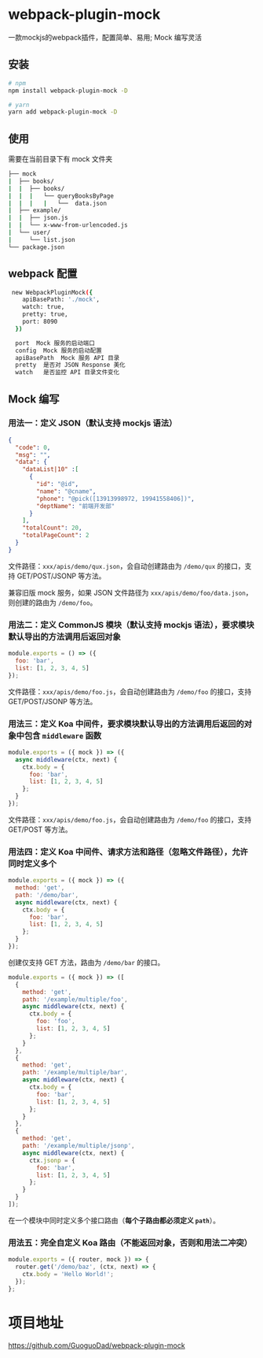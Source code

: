 # webpack-plugin-mock
一款mockjs的webpack插件，配置简单、易用; Mock 编写灵活

## 安装

```bash
# npm
npm install webpack-plugin-mock -D

# yarn
yarn add webpack-plugin-mock -D
```

## 使用

需要在当前目录下有 mock 文件夹

```bash
├── mock
|  ├── books/
|  |  ├── books/
|  |  |   └── queryBooksByPage
|  |  |   |   └──  data.json
|  ├── example/
|  |  ├── json.js
|  |  └── x-www-from-urlencoded.js
|  └── user/
|     └── list.json
└── package.json
```

## webpack 配置
```bash
 new WebpackPluginMock({
    apiBasePath: './mock',
    watch: true,
    pretty: true,
    port: 8090
  })

  port  Mock 服务的启动端口
  config  Mock 服务的启动配置
  apiBasePath  Mock 服务 API 目录
  pretty  是否对 JSON Response 美化
  watch   是否监控 API 目录文件变化
```

## Mock 编写

### 用法一：定义 JSON（默认支持 mockjs 语法）

```json
{
  "code": 0,
  "msg": "",
  "data": {
    "dataList|10" :[
      {
        "id": "@id",
        "name": "@cname",
        "phone": "@pick([13913998972, 19941558406])",
        "deptName": "前端开发部"
      }
    ],
    "totalCount": 20,
    "totalPageCount": 2
  }
}
```

文件路径：`xxx/apis/demo/qux.json`，会自动创建路由为 `/demo/qux` 的接口，支持 GET/POST/JSONP 等方法。

兼容旧版 mock 服务，如果 JSON 文件路径为 `xxx/apis/demo/foo/data.json`，则创建的路由为 `/demo/foo`。

### 用法二：定义 CommonJS 模块（默认支持 mockjs 语法），要求模块默认导出的方法调用后返回对象

```js
module.exports = () => ({
  foo: 'bar',
  list: [1, 2, 3, 4, 5]
});
```

文件路径：`xxx/apis/demo/foo.js`，会自动创建路由为 `/demo/foo` 的接口，支持 GET/POST/JSONP 等方法。

### 用法三：定义 Koa 中间件，要求模块默认导出的方法调用后返回的对象中包含 `middleware` 函数

```js
module.exports = ({ mock }) => ({
  async middleware(ctx, next) {
    ctx.body = {
      foo: 'bar',
      list: [1, 2, 3, 4, 5]
    };
  }
});
```

文件路径：`xxx/apis/demo/foo.js`，会自动创建路由为 `/demo/foo` 的接口，支持 GET/POST 等方法。


### 用法四：定义 Koa 中间件、请求方法和路径（忽略文件路径），允许同时定义多个

```js
module.exports = ({ mock }) => ({
  method: 'get',
  path: '/demo/bar',
  async middleware(ctx, next) {
    ctx.body = {
      foo: 'bar',
      list: [1, 2, 3, 4, 5]
    };
  }
});
```

创建仅支持 GET 方法，路由为 `/demo/bar` 的接口。

```js
module.exports = ({ mock }) => ([
  {
    method: 'get',
    path: '/example/multiple/foo',
    async middleware(ctx, next) {
      ctx.body = {
        foo: 'foo',
        list: [1, 2, 3, 4, 5]
      };
    }
  },
  {
    method: 'get',
    path: '/example/multiple/bar',
    async middleware(ctx, next) {
      ctx.body = {
        foo: 'bar',
        list: [1, 2, 3, 4, 5]
      };
    }
  },
  {
    method: 'get',
    path: '/example/multiple/jsonp',
    async middleware(ctx, next) {
      ctx.jsonp = {
        foo: 'bar',
        list: [1, 2, 3, 4, 5]
      };
    }
  }
]);
```

在一个模块中同时定义多个接口路由（**每个子路由都必须定义 `path`**）。

### 用法五：完全自定义 Koa 路由（不能返回对象，否则和用法二冲突）

```js
module.exports = ({ router, mock }) => {
  router.get('/demo/baz', (ctx, next) => {
    ctx.body = 'Hello World!';
  });
};
```

# 项目地址
https://github.com/GuoguoDad/webpack-plugin-mock
